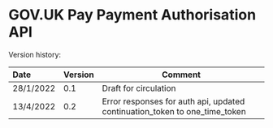 # GOV.UK Pay Payment Authorisation API

Version history:

| Date          | Version | Comment |
|:------------- | ------- | --------------------------------------------------------- |
| 28/1/2022     | 0.1     | Draft for circulation                                     |
| 13/4/2022     | 0.2     | Error responses for auth api, updated continuation_token to one_time_token |

